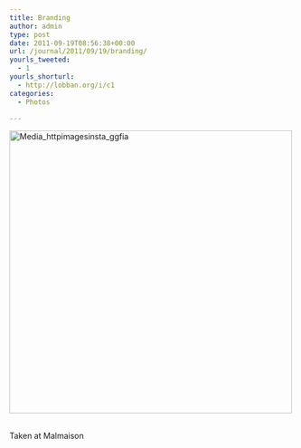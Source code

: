 ```yaml
---
title: Branding
author: admin
type: post
date: 2011-09-19T08:56:38+00:00
url: /journal/2011/09/19/branding/
yourls_tweeted:
  - 1
yourls_shorturl:
  - http://lobban.org/i/c1
categories:
  - Photos

---
```

<div class='posterous_autopost'>
  <a href="http://instagr.am/p/Nhkj0/"></p> 
  
  <div class='p_embed p_image_embed'>
    <a href="http://posterous.com/getfile/files.posterous.com/nonimage/mswnqhBHJBAkttvxEcjBjbfbdtwgvFhfCFoakgpGGHGdJAkfoBbnGahAErwx/media_httpimagesinsta_GGfIa.jpg.scaled1000.jpg"><img alt="Media_httpimagesinsta_ggfia" height="500" src="http://posterous.com/getfile/files.posterous.com/nonimage/mswnqhBHJBAkttvxEcjBjbfbdtwgvFhfCFoakgpGGHGdJAkfoBbnGahAErwx/media_httpimagesinsta_GGfIa.jpg.scaled500.jpg" width="500" /></a>
  </div>
  
  <p>
    </a><br />Taken at Malmaison</div>